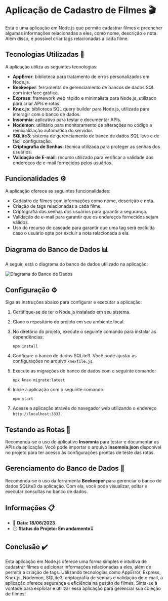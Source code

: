 # Aplicação de Cadastro de Filmes 🎬

Esta é uma aplicação em Node.js que permite cadastrar filmes e preencher algumas informações relacionadas a eles, como nome, descrição e nota. Além disso, é possível criar tags relacionadas a cada filme.

## Tecnologias Utilizadas 🚀

A aplicação utiliza as seguintes tecnologias:

- **AppError**: biblioteca para tratamento de erros personalizados em Node.js.
- **Beekeeper**: ferramenta de gerenciamento de bancos de dados SQL com interface gráfica.
- **Express**: framework web rápido e minimalista para Node.js, utilizado para criar APIs e rotas.
- **Knex.js**: biblioteca SQL query builder para Node.js, utilizada para interagir com o banco de dados.
- **Insomnia**: aplicativo para testar e documentar APIs.
- **Nodemon**: utilitário para monitoramento de alterações no código e reinicialização automática do servidor.
- **SQLite3**: sistema de gerenciamento de banco de dados SQL leve e de fácil configuração.
- **Criptografia de Senhas**: técnica utilizada para proteger as senhas dos usuários.
- **Validação de E-mail**: recurso utilizado para verificar a validade dos endereços de e-mail fornecidos pelos usuários.

## Funcionalidades ⚙️

A aplicação oferece as seguintes funcionalidades:

- Cadastro de filmes com informações como nome, descrição e nota.
- Criação de tags relacionadas a cada filme.
- Criptografia das senhas dos usuários para garantir a segurança.
- Validação de e-mail para garantir que os endereços fornecidos sejam válidos.
- Uso do recurso de cascade para garantir que uma tag será excluída caso o usuário opte por excluir a nota relacionada a ela.

## Diagrama do Banco de Dados 📊

A seguir, está o diagrama do banco de dados utilizado na aplicação:

![Diagrama do Banco de Dados](https://efficient-sloth-d85.notion.site/image/https%3A%2F%2Fs3-us-west-2.amazonaws.com%2Fsecure.notion-static.com%2F37f55645-bc5d-4666-8b5c-d2fba08ef73b%2FUntitled.png?id=cbf9ad4e-2f3b-4867-aace-2cedba55bc1e&table=block&spaceId=08f749ff-d06d-49a8-a488-9846e081b224&width=2000&userId=&cache=v2)

## Configuração ⚙️

Siga as instruções abaixo para configurar e executar a aplicação:

1. Certifique-se de ter o Node.js instalado em seu sistema.
2. Clone o repositório do projeto em seu ambiente local.
3. No diretório do projeto, execute o seguinte comando para instalar as dependências:

   ```
   npm install
   ```

4. Configure o banco de dados SQLite3. Você pode ajustar as configurações no arquivo `knexfile.js`.
5. Execute as migrações do banco de dados com o seguinte comando:

   ```
   npx knex migrate:latest
   ```

6. Inicie a aplicação com o seguinte comando:

   ```
   npm start
   ```

7. Acesse a aplicação através do navegador web utilizando o endereço `http://localhost:3333`.

## Testando as Rotas 🧪
Recomenda-se o uso do aplicativo **Insomnia** para testar e documentar as APIs da aplicação. Você pode importar o arquivo **insomnia.json** disponível no projeto para ter acesso às configurações prontas de teste das rotas.

## Gerenciamento do Banco de Dados 💾
Recomenda-se o uso da ferramenta **Beekeeper** para gerenciar o banco de dados SQLite3 da aplicação. Com ela, você pode visualizar, editar e executar consultas no banco de dados.

## Informações 📋

- 📆 **Data: 18/06/2023**
- 🕛 **Status do Projeto: Em andamento**⏳

## Conclusão ✔️

Esta aplicação em Node.js oferece uma forma simples e intuitiva de cadastrar filmes e adicionar informações relacionadas a eles, além de permitir a criação de tags. Utilizando tecnologias como AppError, Express, Knex.js, Nodemon, SQLite3, criptografia de senhas e validação de e-mail, a aplicação oferece segurança e eficiência na gestão de filmes. Sinta-se à vontade para explorar e utilizar essa aplicação para gerenciar sua coleção de filmes!

